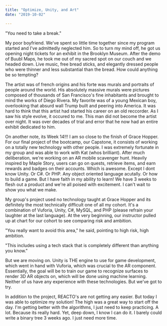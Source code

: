 ```yaml
---
title: "Optimize, Unity, and Art"
date: "2019-10-02"

---
```


"You need to take a break."

My poor boyfriend. We've spent so little time together since my program started and I've admittedly neglected him. So to turn my mind off, he got us opening night tickets for an exhibit in the Brooklyn Museum. After the demo of Buubl Maps, he took me out of my sacred spot on our couch and we headed down. Live music, free bread sticks, and elegantly dressed people who were thinner and less substantial than the bread. How could anything be so tempting?

The artist was of french origins and his forte was murals and portraits of people around the world. His absolutely massive murals were pictures composed of thousands of San Francisco's fine inhabitants and brought to mind the works of Diego Rivera. My favorite was of a young Mexican boy, overlooking that absurd wall Trump built and peering into America. It was hard to think that this artist had started his career on an old reccorder. As I saw his style evolve, it occured to me. This man did not become the artist over night. It was over decades of trial and error that he now had an entire exhibit dedicated to him.

On another note, its Week  14!!! I am so close to the finish of Grace Hopper. For our final project of the bootcamp, our Capstone, it consists of working on a totally new technology with other people. I was extremely fortunate in my group and was able to work with Kat (whos brilliant). After
much deliberation, we're working on an AR mobile scavenger hunt. Heavily inspired by Maple Story, users can go on quests, retrieve items, and earn rewards and badges on their accounts. Which is awesome.  Except I dont know Unity. Or C#. Or PHP. Any object oriented language acutally. Or how to build a game. But I have faith in my ability to learn! We have 3 weeks to flesh out a product and we're all poised with excitement. I can't wait to show you what we make.

My group's project used no technology taught at Grace Hopper and its definitely the most technically difficult one of all my cohort. It's a combination of Vuforia, Unity,  C#, MySQL, and PHP (please refrain your laughter at the last language). At the very beginning, our instructor pulled up at chart for our cohort to see comparing risk and ambition.

"You really want to avoid this area," he said, pointing to high risk, high ambition.

"This includes using a tech stack that is completely different than anything you know."

But we are moving on. Unity is THE engine to use for game development, which went in hand with Vuforia, which was crucial to the AR component. Essentially, the goal will be to train our game to recognize surfaces to render 3D AR objects on, which will be done using machine learning. Neither of us have any experience with these technologies. But we've got to try.

In addition to the project, REACTO's are not getting any easier. But today I was able to optimize my solution! The high was a great way to start off the day. I'm getting better with the algorithms, I just need to keep practicing. A lot. Because its really hard. Yet, deep down, I know I can do it. I barely could write a binary tree 3 weeks ago. I just need more time.


